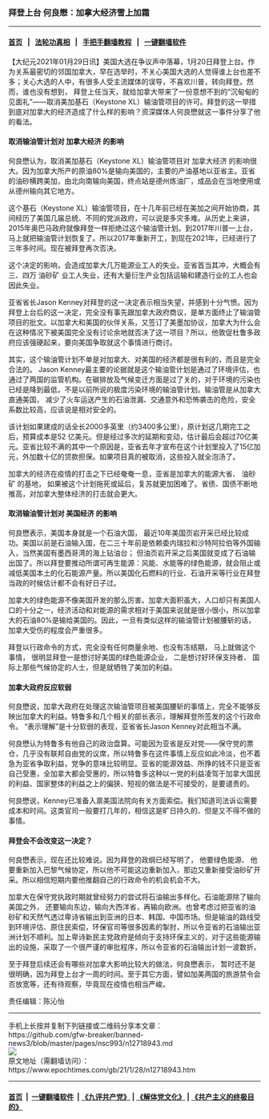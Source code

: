 ### 拜登上台 何良懋：加拿大经济雪上加霜
------------------------

#### [首页](https://github.com/gfw-breaker/banned-news3/blob/master/README.md) &nbsp;&nbsp;|&nbsp;&nbsp; [法轮功真相](https://github.com/begood0513/basic/blob/master/README.md)  &nbsp;&nbsp;|&nbsp;&nbsp; [手把手翻墙教程](https://github.com/gfw-breaker/guides/wiki)  &nbsp;&nbsp;|&nbsp;&nbsp; [一键翻墙软件](https://github.com/gfw-breaker/nogfw/blob/master/README.md)  



<div><p>
 【大纪元2021年01月29日讯】美国大选在争议声中落幕，1月20日拜登上台。作为关系最密切的邻国加拿大，早在选举时，不关心美国大选的人觉得谁上台也差不多；关心大选的人中，有很多人受主流媒体的误导，不喜欢川普，转向拜登。然而，谁也没有想到， 拜登上任当天，就给加拿大带来了一份意想不到的“沉甸甸的见面礼”——取消美加基石（Keystone XL）输油管项目的许可。拜登的这一举措到底对加拿大的经济造成了什么样的影响？资深媒体人何良懋就这一事件分享了他的看法。
</p>
<h4>
 <strong>
  取消输油管计划对
  <ok href="https://www.epochtimes.com/gb/tag/%E5%8A%A0%E6%8B%BF%E5%A4%A7%E7%BB%8F%E6%B5%8E.html">
   加拿大经济
  </ok>
  的影响
 </strong>
</h4>
<p>
 何良懋认为，取消美加基石（Keystone XL）输油管项目对
 <ok href="https://www.epochtimes.com/gb/tag/%E5%8A%A0%E6%8B%BF%E5%A4%A7%E7%BB%8F%E6%B5%8E.html">
  加拿大经济
 </ok>
 的影响很大。因为加拿大所产的原油80%是输向美国的，主要的产油基地以亚省主。亚省的油砂横跨美加，由北向南输向美国，终点站是德州炼油厂，成品会在当地使用或从德州输向其它地方。
</p>
<p>
 这个基石（Keystone XL）输油管项目，在十几年前已经在美加之间开始协商，其间经历了美国几届总统、不同的党派政府，可以说是多灾多难。从历史上来讲，2015年奥巴马政府就像拜登一样拒绝过这个输油管计划。到2017年川普一上台，马上就把输油管计划恢复了。所以2017年重新开工，到现在2021年，已经进行了三年多时间。现在被拜登再次否决。
</p>
<p>
 这个决定的影响，会造成加拿大几万能源业工人的失业。亚省首当其冲，大概会有三、四万
 <ok href="https://www.epochtimes.com/gb/tag/%E6%B2%B9%E7%A0%82%E7%9F%BF.html">
  油砂矿
 </ok>
 业工人失业，还有大量衍生产业包括运输和建造行业的工人也会因此失业。
</p>
<p>
 亚省省长Jason Kenney对拜登的这一决定表示相当失望，并感到十分气愤。因为拜登上台后的这一决定，完全没有事先跟加拿大政府商议，是单方面终止了输油管项目的批文。以加拿大和美国的伙伴关系，又签订了美墨加协议，加拿大为什么会在这种情况下被美国完全没有讨论余地就否决了这一项目？所以，他敦促杜鲁多政府应该强硬起来，要向美国争取就这个事情进行商讨。
</p>
<p>
 其实，这个输油管计划不单是对加拿大、对美国的经济都是很有利的，而且是完全合法的。 Jason Kenney最主要的论据就是这个输油管计划是通过了环境评估，也通过了两国的监管机构。在碳排放及气候变迁方面是过了关的，对于环境的污染也已经是降到最低，不是以前所说的极度污染环境的输油管计划。输油管是从加拿大直通美国， 减少了火车运送产生的石油泄漏、交通意外和恐怖袭击的危险，安全系数比较高，应该说是相对安全的。
</p>
<p>
 该计划如果建成的话全长2000多英里（约3400多公里），原计划这几期完工之后，预算成本是52 亿美元。但是经过多次的延期和变动，估计最后会超过70亿美元。亚省比较不满的其中一个原因是，亚省去年才宣布在这个计划里投入了15亿加元，外加数十亿的贷款担保。如果项目真的被取消，这些投入就全泡汤了。
</p>
<p>
 加拿大的经济在疫情的打击之下已经奄奄一息，亚省是加拿大的能源大省、
 <ok href="https://www.epochtimes.com/gb/tag/%E6%B2%B9%E7%A0%82%E7%9F%BF.html">
  油砂矿
 </ok>
 的基地， 如果被这个计划拖死或延后，复苏就更加困难了。省债、国债不断地推高，对加拿大整体经济的打击就会更大。
</p>
<h4>
 <strong>
  取消输油管计划对
  <ok href="https://www.epochtimes.com/gb/tag/%E7%BE%8E%E5%9B%BD%E7%BB%8F%E6%B5%8E.html">
   美国经济
  </ok>
  的影响
 </strong>
</h4>
<p>
 何良懋表示，美国本身就是一个石油大国， 最近10年美国页岩开采已经比较成功。美国以前是石油输入国，在二三十年前是依赖委内瑞拉和沙特阿拉伯等外国输入，当然美国有墨西哥湾的海上钻油台； 但油页岩开采之后美国就变成了石油输出国了。所以拜登要推动所谓可再生能源：风能、水能等的绿色能源，就会阻止或减低美国本土的化石能源产量。所以美国化石燃料的行业、石油开采等行业在拜登当政的时候估计都不会有好日子过。
</p>
<p>
 加拿大的绿色能源不像美国开发的那么厉害。加拿大面积虽大，人口却只有美国人口的十分之一，经济活动和对能源的需求相对于美国来说就是很小很小，所以加拿大的石油80%是输给美国的。因此，一旦有类似这样的输油管计划被腰斩的话，加拿大受伤的程度会严重很多。
</p>
<p>
 拜登以行政命令的方式，完全没有任何商量余地、也没有冻结期， 马上就做这个事情， 很明显拜登一是想讨好美国的绿色能源企业， 二是想讨好环保支持者、 国际上那些气候协定的人士，但是就牺牲了美加的利益。
</p>
<h4>
 <strong>
  加拿大政府反应软弱
 </strong>
</h4>
<p>
 何良懋说，加拿大政府在处理这次输油管项目被美国腰斩的事情上，完全不能够反映出加拿大的利益。特鲁多和几个相关的部长表示，理解拜登所签发的这个行政命令。 “表示理解”是十分软弱的表现，亚省省长Jason Kenney对此相当不满。
</p>
<p>
 何良懋认为特鲁多有他自己的政治盘算。可能因为亚省是反对党——保守党的票仓，几乎没有联邦自由党的议席，所以特鲁多在这件事情上反应如此冷淡，也不着急为亚省争取利益，党争的意味比较明显。亚省的能源效益、所挣的钱不只是亚省自己受惠，全加拿大都会受惠的，所以特鲁多这种以一党的利益凌驾于加拿大国民的利益、国家整体的利益之上的偏狭、短视的做法是不可接受的，是要谴责的。
</p>
<p>
 何良懋说，Kenney已准备入禀美国法院向有关方面索偿。我们知道司法诉讼需要成本和时间。这类官司一般要打几年的，相信这是旷日持久的、但是又不得不做的事情。
</p>
<h4>
 <strong>
  拜登会不会改变这一决定？
 </strong>
</h4>
<p>
 何良懋表示，现在还比较难说。因为拜登的政纲已经写明了， 他要绿色能源、 他要重新加入巴黎气候协定，所以他不可能这边重新加入，那边又重新接受油砂矿开采。所以相信短期内要他推翻自己的行政命令的机会机会不大。
</p>
<p>
 加拿大在保守党执政时期就曾经努力的尝试将石油输出多样化。石油能源除了输向美国之外， 还要输向东边，输向大西洋省，再输向欧洲。也曾考虑过把亚省的油砂矿和天然气透过卑诗省输出到亚洲的日本、韩国、中国市场。但是输油的路线受到环境评估、原住民索偿，环保官司等很多因素的掣肘，所以令亚省的石油输出亚洲计划不顺利。加上卑诗新民主党政府是倾向于支持环保主义的，对于这些能源输出的设施，采取了一个很严谨的审批程序，所以令亚省的石油输出计划一波数折。
</p>
<p>
 至于拜登后续还会有哪些对加拿大影响比较大的做法，何良懋表示， 暂时还不是很明确，因为拜登上台才一周的时间。至于其它方面，譬如加美两国的旅游禁令会否放宽等，还有待观察，毕竟现在疫情也相当严峻。
</p>
<p>
 责任编辑：陈沁怡
</p>
</div>
<hr/>
手机上长按并复制下列链接或二维码分享本文章：<br/>
https://github.com/gfw-breaker/banned-news3/blob/master/pages/nsc993/n12718943.md <br/>
<a href='https://github.com/gfw-breaker/banned-news3/blob/master/pages/nsc993/n12718943.md'><img src='https://github.com/gfw-breaker/banned-news3/blob/master/pages/nsc993/n12718943.md.png'/></a> <br/>
原文地址（需翻墙访问）：https://www.epochtimes.com/gb/21/1/28/n12718943.htm


------------------------
#### [首页](https://github.com/gfw-breaker/banned-news3/blob/master/README.md) &nbsp;|&nbsp; [一键翻墙软件](https://github.com/gfw-breaker/nogfw/blob/master/README.md) &nbsp;| [《九评共产党》](https://github.com/gfw-breaker/9ping.md/blob/master/README.md#九评之一评共产党是什么) | [《解体党文化》](https://github.com/gfw-breaker/jtdwh.md/blob/master/README.md) | [《共产主义的终极目的》](https://github.com/gfw-breaker/gczydzjmd.md/blob/master/README.md)


<img src='http://gfw-breaker.win/banned-news3/pages/nsc993/n12718943.md' width='0px' height='0px'/>